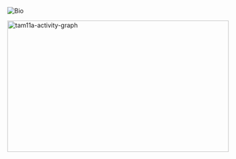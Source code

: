 ![Bio](https://github.com/user-attachments/assets/2bf60776-e21f-46b6-9228-322098551081)

<img src="https://github-readme-activity-graph.vercel.app/graph?username=tam11a&radius=16&theme=github-compact&area=true&order=5&custom_title=Last%20Month%20Contributions&hide_border=true" height="300" style="width:100%;" alt="tam11a-activity-graph" />
